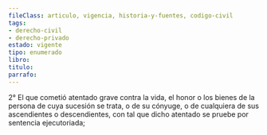```yaml
---
fileClass: articulo, vigencia, historia-y-fuentes, codigo-civil
tags:
- derecho-civil
- derecho-privado
estado: vigente
tipo: enumerado
libro:
titulo:
parrafo:
---
```

2° El que cometió atentado grave contra la vida, el honor o los bienes de la persona de cuya sucesión se trata, o de su cónyuge, o de cualquiera de sus ascendientes o descendientes, con tal que dicho atentado se pruebe por sentencia ejecutoriada;